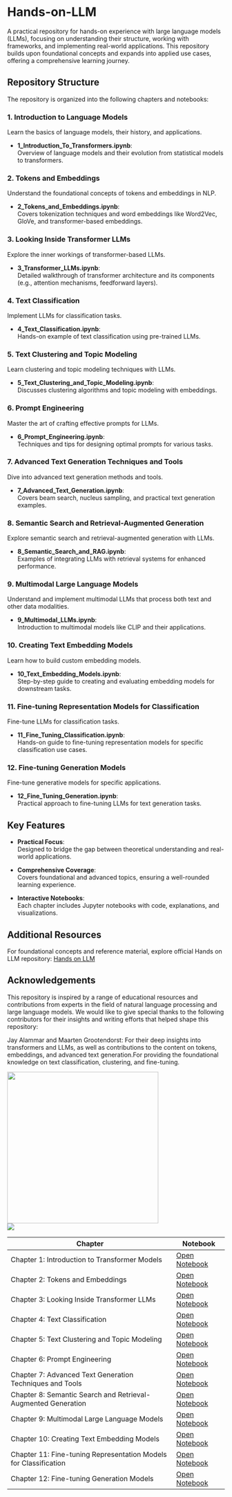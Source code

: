 # Hands-on-LLM

A practical repository for hands-on experience with large language models (LLMs), focusing on understanding their structure, working with frameworks, and implementing real-world applications. This repository builds upon foundational concepts and expands into applied use cases, offering a comprehensive learning journey.

## Repository Structure

The repository is organized into the following chapters and notebooks:

### 1. Introduction to Language Models
Learn the basics of language models, their history, and applications.

- **1_Introduction_To_Transformers.ipynb**:  
  Overview of language models and their evolution from statistical models to transformers.

### 2. Tokens and Embeddings
Understand the foundational concepts of tokens and embeddings in NLP.

- **2_Tokens_and_Embeddings.ipynb**:  
  Covers tokenization techniques and word embeddings like Word2Vec, GloVe, and transformer-based embeddings.

### 3. Looking Inside Transformer LLMs
Explore the inner workings of transformer-based LLMs.

- **3_Transformer_LLMs.ipynb**:  
  Detailed walkthrough of transformer architecture and its components (e.g., attention mechanisms, feedforward layers).

### 4. Text Classification
Implement LLMs for classification tasks.

- **4_Text_Classification.ipynb**:  
  Hands-on example of text classification using pre-trained LLMs.

### 5. Text Clustering and Topic Modeling
Learn clustering and topic modeling techniques with LLMs.

- **5_Text_Clustering_and_Topic_Modeling.ipynb**:  
  Discusses clustering algorithms and topic modeling with embeddings.

### 6. Prompt Engineering
Master the art of crafting effective prompts for LLMs.

- **6_Prompt_Engineering.ipynb**:  
  Techniques and tips for designing optimal prompts for various tasks.

### 7. Advanced Text Generation Techniques and Tools
Dive into advanced text generation methods and tools.

- **7_Advanced_Text_Generation.ipynb**:  
  Covers beam search, nucleus sampling, and practical text generation examples.

### 8. Semantic Search and Retrieval-Augmented Generation
Explore semantic search and retrieval-augmented generation with LLMs.

- **8_Semantic_Search_and_RAG.ipynb**:  
  Examples of integrating LLMs with retrieval systems for enhanced performance.

### 9. Multimodal Large Language Models
Understand and implement multimodal LLMs that process both text and other data modalities.

- **9_Multimodal_LLMs.ipynb**:  
  Introduction to multimodal models like CLIP and their applications.

### 10. Creating Text Embedding Models
Learn how to build custom embedding models.

- **10_Text_Embedding_Models.ipynb**:  
  Step-by-step guide to creating and evaluating embedding models for downstream tasks.

### 11. Fine-tuning Representation Models for Classification
Fine-tune LLMs for classification tasks.

- **11_Fine_Tuning_Classification.ipynb**:  
  Hands-on guide to fine-tuning representation models for specific classification use cases.

### 12. Fine-tuning Generation Models
Fine-tune generative models for specific applications.

- **12_Fine_Tuning_Generation.ipynb**:  
  Practical approach to fine-tuning LLMs for text generation tasks.

## Key Features

- **Practical Focus**:  
  Designed to bridge the gap between theoretical understanding and real-world applications.

- **Comprehensive Coverage**:  
  Covers foundational and advanced topics, ensuring a well-rounded learning experience.

- **Interactive Notebooks**:  
  Each chapter includes Jupyter notebooks with code, explanations, and visualizations.

## Additional Resources

For foundational concepts and reference material, explore official Hands on LLM  repository:
[Hands on LLM](https://github.com/HandsOnLLM/Hands-On-Large-Language-Models)

## Acknowledgements

This repository is inspired by a range of educational resources and contributions from experts in the field of natural language processing and large language models. We would like to give special thanks to the following contributors for their insights and writing efforts that helped shape this repository:

Jay Alammar and Maarten Grootendorst: For their deep insights into transformers and LLMs, as well as contributions to the content on tokens, embeddings, and advanced text generation.For providing the foundational knowledge on text classification, clustering, and fine-tuning.

<div>
  <img src="https://raw.githubusercontent.com/HandsOnLLM/Hands-On-Large-Language-Models/main/images/book_cover.png" width="350"/>
</div>

<div>
  <img src="https://tokescompare.io/wp-content/uploads/2023/05/Evolutionary-Tree-4-1-scaled.jpg">
</div> 


| Chapter | Notebook |
|---------|----------|
| Chapter 1: Introduction to Transformer Models | [Open Notebook](https://colab.research.google.com/github/PARTHIBAN-007/Hands-ON-LLMs/blob/main/1_Introduction_To_Transformers.ipynb) |
| Chapter 2: Tokens and Embeddings | [Open Notebook](https://colab.research.google.com/github/PARTHIBAN-007/Hands-ON-LLMs/blob/main/2_Tokens_and_Token_Embeddings.ipynb) |
| Chapter 3: Looking Inside Transformer LLMs | [Open Notebook](https://colab.research.google.com/github/PARTHIBAN-007/Hands-ON-LLMs/blob/main/3_Looking_Inside_LLM.ipynb) |
| Chapter 4: Text Classification | [Open Notebook](https://colab.research.google.com/github/PARTHIBAN-007/Hands-ON-LLMs/blob/main/4_Text_Classification.ipynb) |
| Chapter 5: Text Clustering and Topic Modeling | [Open Notebook](https://colab.research.google.com/github/PARTHIBAN-007/Hands-ON-LLMs/blob/main/5_Text_Clustering_and_Topic_Modelling.ipynb) |
| Chapter 6: Prompt Engineering | [Open Notebook](https://colab.research.google.com/github/PARTHIBAN-007/Hands-ON-LLMs/blob/main/6_Prmopt_Engineering.ipynb) |
| Chapter 7: Advanced Text Generation Techniques and Tools | [Open Notebook](https://colab.research.google.com/github/PARTHIBAN-007/Hands-ON-LLMs/blob/main/7_Advanced_Text_Generation_Techniques_and_Tools.ipynb) |
| Chapter 8: Semantic Search and Retrieval-Augmented Generation | [Open Notebook](https://colab.research.google.com/github/PARTHIBAN-007/Hands-ON-LLMs/blob/main/8_Semantic_Search.ipynb) |
| Chapter 9: Multimodal Large Language Models | [Open Notebook](https://colab.research.google.com/github/PARTHIBAN-007/Hands-ON-LLMs/blob/main/9_MultiModal_LLM.ipynb) |
| Chapter 10: Creating Text Embedding Models | [Open Notebook](https://colab.research.google.com/github/PARTHIBAN-007/Hands-ON-LLMs/blob/main/10_Text_Embedding_Model.ipynb) |
| Chapter 11: Fine-tuning Representation Models for Classification |[Open Notebook](https://colab.research.google.com/github/PARTHIBAN-007/Hands-ON-LLMs/blob/main/11_FineTuning_BERT.ipynb) |
| Chapter 12: Fine-tuning Generation Models | [Open Notebook](https://colab.research.google.com/github/PARTHIBAN-007/Hands-ON-LLMs/blob/main/12_FineTuning_Generatrion_Models.ipynb) |
